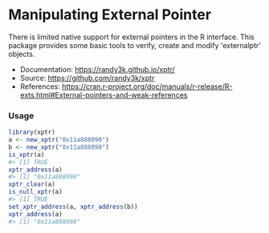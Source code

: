 # Manipulating External Pointer

There is limited native support for external pointers in the R interface.
This package provides some basic tools to verify, create and modify 'externalptr' objects.

- Documentation: https://randy3k.github.io/xptr/
- Source: https://github.com/randy3k/xptr
- References: https://cran.r-project.org/doc/manuals/r-release/R-exts.html#External-pointers-and-weak-references

### Usage

```r
library(xptr)
a <- new_xptr("0x11a888090")
b <- new_xptr("0x11a888098")
is_xptr(a)
#> [1] TRUE
xptr_address(a)
#> [1] "0x11a888090"
xptr_clear(a)
is_null_xptr(a)
#> [1] TRUE
set_xptr_address(a, xptr_address(b))
xptr_address(a)
#> [1] "0x11a888098"
```
